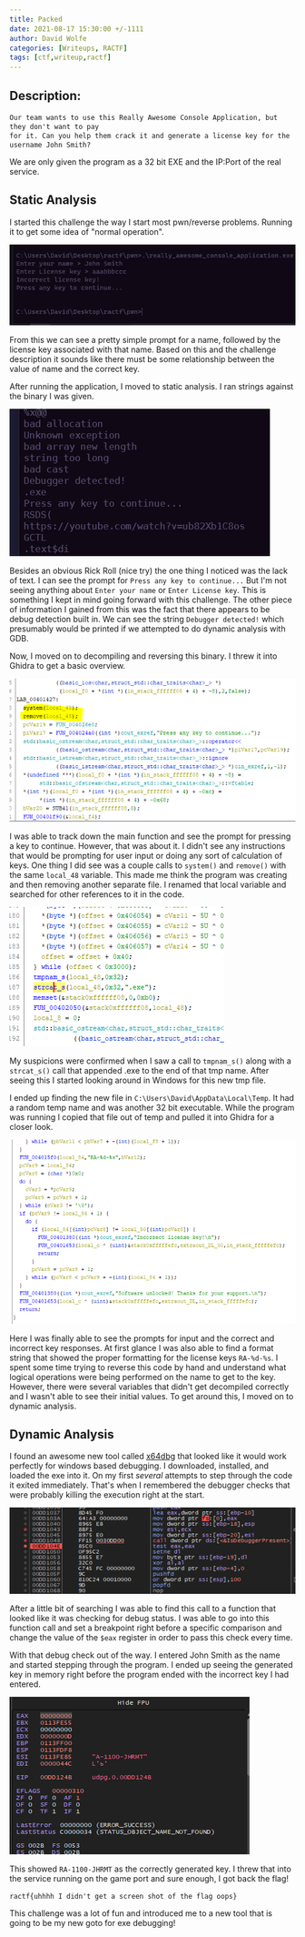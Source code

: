```yaml
---
title: Packed
date: 2021-08-17 15:30:00 +/-1111
author: David Wolfe
categories: [Writeups, RACTF]
tags: [ctf,writeup,ractf] 
---
```

## Description:
```
Our team wants to use this Really Awesome Console Application, but they don't want to pay 
for it. Can you help them crack it and generate a license key for the username John Smith?
```
We are only given the program as a 32 bit EXE and the IP:Port of the real service.
## Static Analysis
I started this challenge the way I start most pwn/reverse problems. Running it to get some idea of "normal operation".

![Normal](/images/packed/normal.PNG)

From this we can see a pretty simple prompt for a name, followed by the license key associated with that name. Based on this and the challenge description it sounds like there must be some relationship between the value of name and the correct key.

After running the application, I moved to static analysis. I ran strings against the binary I was given.

![Strings](/images/packed/strings.PNG)

Besides an obvious Rick Roll (nice try) the one thing I noticed was the lack of text. I can see the prompt for ```Press any key to continue...``` But I'm not seeing anything about ```Enter your name``` or ```Enter License key```. This is something I kept in mind going forward with this challenge. The other piece of information I gained from this was the fact that there appears to be debug detection built in. We can see the string ```Debugger detected!``` which presumably would be printed if we attempted to do dynamic analysis with GDB.

Now, I moved on to decompiling and reversing this binary. I threw it into Ghidra to get a basic overview.

![Ghidra](/images/packed/ghidra.PNG)

I was able to track down the main function and see the prompt for pressing a key to continue. However, that was about it. I didn't see any instructions that would be prompting for user input or doing any sort of calculation of keys. One thing I did see was a couple calls to ```system()``` and ```remove()``` with the same ```local_48``` variable. This made me think the program was creating and then removing another separate file. I renamed that local variable and searched for other references to it in the code.

![Other file](/images/packed/2ndFile.PNG)

My suspicions were confirmed when I saw a call to ```tmpnam_s()``` along with a ```strcat_s()``` call that appended .exe to the end of that tmp name. After seeing this I started looking around in Windows for this new tmp file.

I ended up finding the new file in ```C:\Users\David\AppData\Local\Temp```. It had a random temp name and was another 32 bit executable. While the program was running I copied that file out of temp and pulled it into Ghidra for a closer look.

![2nd Ghidra](/images/packed/ghidra2.PNG)

Here I was finally able to see the prompts for input and the correct and incorrect key responses. At first glance I was also able to find a format string that showed the proper formatting for the license keys ```RA-%d-%s```. I spent some time trying to reverse this code by hand and understand what logical operations were being performed on the name to get to the key. However, there were several variables that didn't get decompiled correctly and I wasn't able to see their initial values. To get around this, I moved on to dynamic analysis.

##  Dynamic Analysis

I found an awesome new tool called [x64dbg](https://x64dbg.com/#start) that looked like it would work perfectly for windows based debugging. I downloaded, installed, and loaded the exe into it. On my first *several* attempts to step through the code it exited immediately. That's when I remembered the debugger checks that were probably killing the execution right at the start. 

![Debug Check](/images/packed/debugCheck.PNG)

After a little bit of searching I was able to find this call to a function that looked like it was checking for debug status. I was able to go into this function call and set a breakpoint right before a specific comparison and change the value of the ```$eax``` register in order to pass this check every time.

With that debug check out of the way. I entered John Smith as the name and started stepping through the program. I ended up seeing the generated key in memory right before the program ended with the incorrect key I had entered.

![Correct Key](/images/packed/answer.PNG)

This showed ```RA-1100-JHRMT``` as the correctly generated key. I threw that into the service running on the game port and sure enough, I got back the flag!

```
ractf{uhhhh I didn't get a screen shot of the flag oops}
```

This challenge was a lot of fun and introduced me to a new tool that is going to be my new goto for exe debugging!

